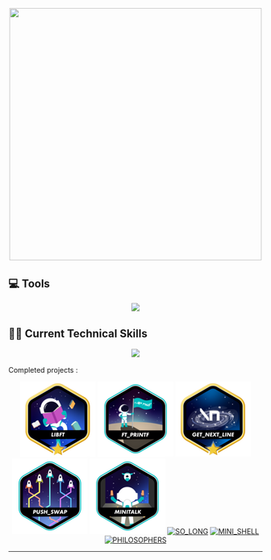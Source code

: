 <p align="center">
<img width ="500" height="500" src="https://pa1.aminoapps.com/6751/9717531e9c76a84caf85928b29cdd45baa6e8a27_00.gif"
</p>


## 💻 Tools
<p align="center">
  <a href=""https://skillicons.dev">
    <img src="https://skillicons.dev/icons?i=notion,figma,vscode,github,kali,linux,ubuntu,apple,discord,slack" />
  </a>
</p>

## 🧑‍💻 Current Technical Skills
<p align="center">
  <a href="https://skillicons.dev">
    <img src="https://skillicons.dev/icons?i=c,html,css,cpp" />
  </a>
</p>

Completed projects :
<div align="center">

[![LIBFT](https://github.com/wkf1lthy/wkf1lthy/blob/master/Badges/libftm.png)](https://github.com/wkf1lthy/42_Libft)
[![PRINTF](https://github.com/wkf1lthy/wkf1lthy/blob/master/Badges/printf.png)](https://github.com/wkf1lthy/42_printf)
[![GET NEXT LINE](https://github.com/wkf1lthy/wkf1lthy/blob/master/Badges/get_next_linem.png)](https://github.com/wkf1lthy/42_GNL)
[![PUSH SWAP](https://github.com/wkf1lthy/wkf1lthy/blob/master/Badges/push_swape.png)](https://github.com/wkf1lthy/42_PushSwap)
[![MINI TALK](https://github.com/wkf1lthy/wkf1lthy/blob/master/Badges/minitalke.png)](https://github.com/wkf1lthy/42_MiniTalk)
[![SO_LONG](https://github.com/ayogun/42-project-badges/blob/main/badges/so_longe.png)](https://github.com/wkf1lthy/42_So_Long)
[![MINI_SHELL](https://github.com/ayogun/42-project-badges/blob/main/badges/minishellm.png)](https://github.com/vabaud/minishell)
[![PHILOSOPHERS](https://github.com/ayogun/42-project-badges/blob/main/badges/philosopherse.png)](https://github.com/wkf1lthy/42_philo)
<hr>
